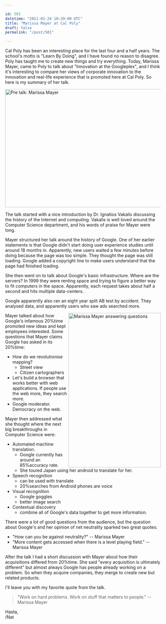 ```yaml
---

id: 501
datetime: "2011-02-24 10:39:00 UTC"
title: "Marissa Mayer at Cal Poly"
draft: false
permalink: "/post/501"

---
```


Cal Poly has been an interesting place for the last four and a half years. The school's motto is "Learn By Doing", and I have found no reason to disagree. Poly has taught me to create new things and try everything. Today, Marissa Mayer, came to Poly to talk about "Innovation at the Googleplex", and I think it's interesting to compare her views of corporate innovation to the innovation and real-life experience that is promoted here at Cal Poly. So here is my summary of her talk.

<a href="http://www.flickr.com/photos/icco/5473954479/" title="Pre talk: Marissa Mayer by Nat W, on Flickr"><img src="http://farm6.static.flickr.com/5095/5473954479_69ee868a44_z.jpg" width="640" height="383" alt="Pre talk: Marissa Mayer" /></a>

The talk started with a nice introduction by Dr. Ignatios Vakalis discussing the history of the Internet and computing. Vakalis is well loved around the Computer Science department, and his words of praise for Mayer were long.

Mayer structured her talk around the history of Google. One of her earlier statements is that Google didn't start doing user experience studies until around 18 months in. Apparently, new users waited a few minutes before doing because the page was too simple. They thought the page was still loading. Google added a copyright line to make users understand that the page had finished loading.

She then went on to talk about Google's basic infrastructure. Where are the servers? In 1999 they were renting space and trying to figure a better way to fit computers in the space. Apparently, each request takes about half a second and hits multiple data-centers.

Google apparently also ran an eight year split AB test by accident. They analysed data, and apparently users who saw ads searched more.

<a href="http://www.flickr.com/photos/icco/5474720594/" title="Marissa Mayer answering questions by Nat W, on Flickr"><img src="http://farm6.static.flickr.com/5100/5474720594_bd18c42f6a.jpg" width="299" height="500" alt="Marissa Mayer answering questions" align="right"/></a>

Mayer talked about how Google's infamous 20%time promoted new ideas and kept employees interested. Some questions that Mayer claims Google has asked in its 20%time:

 * How do we revolutionise mapping?
    * Street view
    * Citizen cartographers
 * Let's build a browser that works better with web applications. If people use the web more, they search more.
 * Google moderator. Democracy on the web.

Mayer then addressed what she thought where the next big breakthroughs in Computer Science were:

 * Automated machine translation.
   * Google currently has around an 85%accuracy rate.
   * She toured Japan using her android to translate for her.
 * Speech recognition
   * can be used with translate
   * 20%searches from Android phones are voice
 * Visual recognition
   * Google goggles
   * better image search
 * Contextual discovery
   * combine all of Google's data together to get more information.

There were a lot of good questions from the audience, but the question about Google's and her opinion of net neutrality sparked two great quotes:

 * "How can you be against neutrality?" -- Marissa Mayer
 * "More content gets accessed when there is a level playing field." -- Marissa Mayer

After the talk I had a short discussion with Mayer about how their acquisitions differed from 20%time. She said "every acquisition is ultimately different" but almost always Google has people already working on a problem. So when they acquire companies, they merge to create new but related products.

I'll leave you with my favorite quote from the talk.

 > "Work on hard problems. Work on stuff that matters to people." -- Marissa Mayer

Hasta,  
/Nat


